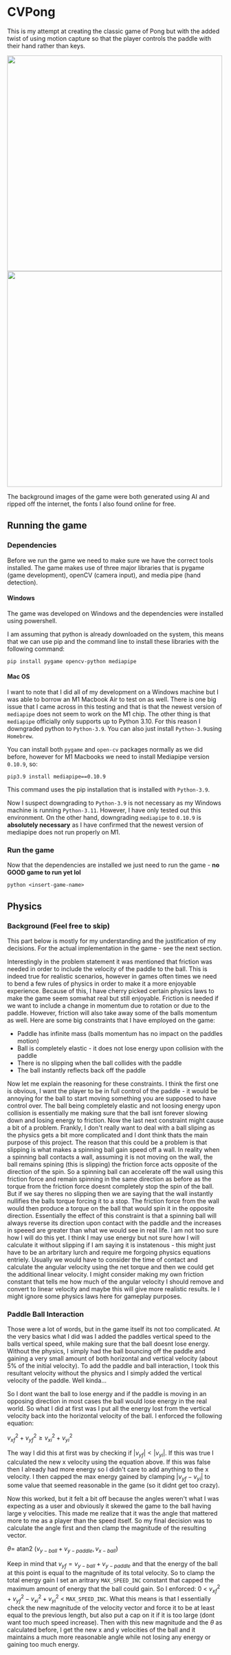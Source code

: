 # CVPong
This is my attempt at creating the classic game of Pong but with the added twist of using motion capture so that the player controls the paddle with their hand rather than keys. 

<p float="center">
  <img src="https://sarvangill.ca/docs/PONG-home.png" width="500" />
  <img src="https://sarvangill.ca/docs/PONG-game.png" width="500" /> 
</p>

The background images of the game were both generated using AI and ripped off the internet, the fonts I also found online for free.

## Running the game
### Dependencies
Before we run the game we need to make sure we have the correct tools installed. The game makes use of three major libraries that is pygame (game development), openCV (camera input), and media pipe (hand detection).

#### Windows
The game was developed on Windows and the dependencies were installed using powershell.

I am assuming that python is already downloaded on the system, this means that we can use pip and the command line to install these libraries with the following command:

``` pip install pygame opencv-python mediapipe ```

#### Mac OS
I want to note that I did all of my development on a Windows machine but I was able to borrow an M1 Macbook Air to test on as well. There is one big issue that I came across in this testing and that is that the newest version of `mediapipe` does not seem to work on the M1 chip. The other thing is that `mediapipe` officially only supports up to Python 3.10. For this reason I downgraded python to `Python-3.9`. You can also just install `Python-3.9`using `Homebrew`.

You can install both `pygame` and `open-cv` packages normally as we did before, however for M1 Macbooks we need to install Mediapipe version `0.10.9`, so:

``` pip3.9 install mediapipe==0.10.9 ```

This command uses the pip installation that is installed with `Python-3.9`.

Now I suspect downgrading to `Python-3.9` is not necessary as my Windows machine is running `Python-3.11`. However, I have only tested out this environment. On the other hand, downgrading `mediapipe` to `0.10.9` is **absolutely necessary** as I have confirmed that the newest version of mediapipe does not run properly on M1. 

### Run the game

Now that the dependencies are installed we just need to run the game - **no GOOD game to run yet lol**

``` python <insert-game-name> ```

## Physics
### Background (Feel free to skip)
This part below is mostly for my understanding and the justification of my decisions. For the actual implementation in the game - see the next section. 

Interestingly in the problem statement it was mentioned that friction was needed in order to include the velocity of the paddle to the ball. This is indeed true for realistic scenarios, however in games often times we need to bend a few rules of physics in order to make it a more enjoyable experience. Because of this, I have cherry picked certain physics laws to make the game seem somwhat real but still enjoyable. Friction is needed if we want to include a change in momentum due to rotation or due to the paddle. However, friction will also take away some of the balls momentum as well. Here are some big constraints that I have employed on the game:

- Paddle has infinite mass (balls momentum has no impact on the paddles motion)
- Ball is completely elastic - it does not lose energy upon collision with the paddle
- There is no slipping when the ball collides with the paddle
- The ball instantly reflects back off the paddle

Now let me explain the reasoning for these constraints. I think the first one is obvious, I want the player to be in full control of the paddle - it would be annoying for the ball to start moving something you are supposed to have control over. The ball being completely elastic and not loosing energy upon collision is essentially me making sure that the ball isnt forever slowing down and losing energy to friction. Now the last next constraint might cause a bit of a problem. Frankly, I don't really want to deal with a ball sliping as the physics gets a bit more complicated and I dont think thats the main purpose of this project. The reason that this could be a problem is that slipping is what makes a spinning ball gain speed off a wall. In reality when a spinning ball contacts a wall, assuming it is not moving on the wall, the ball remains spining (this is slipping) the friction force acts opposite of the direction of the spin. So a spinning ball can accelerate off the wall using this friction force and remain spinning in the same direction as before as the torque from the friction force doesnt completely stop the spin of the ball. But if we say theres no slipping then we are saying that the wall instantly nullifies the balls torque forcing it to a stop. The friction force from the wall would then produce a torque on the ball that would spin it in the opposite direction. Essentially the effect of this constraint is that a spinning ball will always reverse its direction upon contact with the paddle and the increases in speeed are greater than what we would see in real life. I am not too sure how I will do this yet. I think I may use energy but not sure how I will calculate it without slipping if I am saying it is instatenous - this might just have to be an arbritary lurch and require me forgoing physics equations entriely. Usually we would have to consider the time of contact and calculate the angular velocity using the net torque and then we could get the additional linear velocity. I might consider making my own friction constant that tells me how much of the angular velocity I should remove and convert to linear velocity and maybe this will give more realistic results. Ie I might ignore some physics laws here for gameplay purposes. 

### Paddle Ball Interaction
Those were a lot of words, but in the game itself its not too complicated. At the very basics what I did was I added the paddles vertical speed to the balls vertical speed, while making sure that the ball doesnt lose energy. Without the physics, I simply had the ball bouncing off the paddle and gaining a very small amount of both horizontal and vertical velocity (about 5% of the initial velocity). To add the paddle and ball interaction, I took this resultant velocity without the physics and I simply added the vertical velocity of the paddle. Well kinda...

So I dont want the ball to lose energy and if the paddle is moving in an opposing direction in most cases the ball would lose energy in the real world. So what I did at first was I put all the energy lost from the vertical velocity back into the horizontal velocity of the ball. I enforced the following equation:

${v_{xf}}^2 + {v_{yf}}^2 \geq {v_{xi}}^2 + {v_{yi}}^2$

The way I did this at first was by checking if $\lvert{v_{yf}}\rvert <  \lvert{v_{yi}}\rvert$. If this was true I calculated the new x velocity using the equation above. If this was false then I already had more energy so I didn't care to add anything to the x velocity. I then capped the max energy gained by clamping $\lvert{v_{yf}} - {v_{yi}}\rvert$ to some value that seemed reasonable in the game (so it didnt get too crazy).

Now this worked, but it felt a bit off because the angles weren't what I was expecting as a user and obviously it skewed the game to the ball having large y velocities. This made me realize that it was the angle that mattered more to me as a player than the speed itself. So my final decision was to calculate the angle first and then clamp the magnitude of the resulting vector.

$\theta =$ atan2 $\left({v_{y-ball}} + {v_{y-paddle}}, {v_{x-ball}}\right)$

Keep in mind that ${v_{yf}} = {v_{y-ball}} + {v_{y-paddle}}$ and that the energy of the ball at this point is equal to the magnitude of its total velocity. So to clamp the total energy gain I set an aritrary `MAX_SPEED_INC` constant that capped the maximum amount of energy that the ball could gain. So I enforced: $0$ < ${v_{xf}}^2 + {v_{yf}}^2 - {v_{xi}}^2 + {v_{yi}}^2$ < `MAX_SPEED_INC`. What this means is that I essentially check the new magnitude of the velocity vector and force it to be at least equal to the previous length, but also put a cap on it if it is too large (dont want too much speed increase). Then with this new magnitude and the $\theta$ as calculated before, I get the new x and y velocities of the ball and it maintains a much more reasonable angle while not losing any energy or gaining too much energy. 





